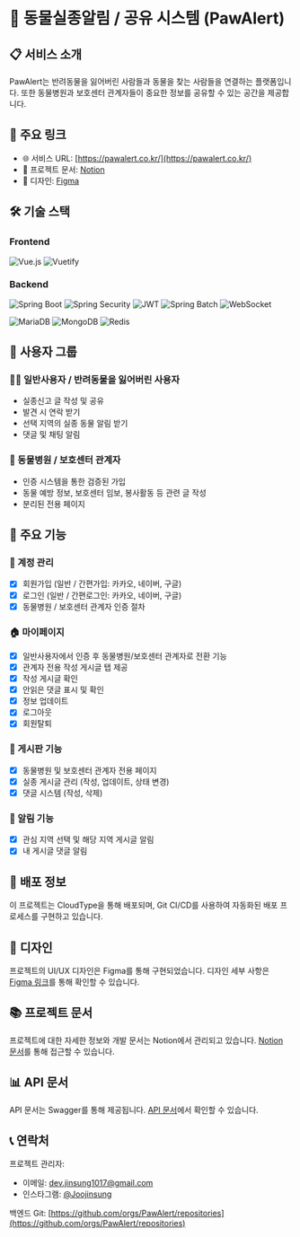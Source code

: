 # 🐾 동물실종알림 / 공유 시스템 (PawAlert)

## 📋 서비스 소개

PawAlert는 반려동물을 잃어버린 사람들과 동물을 찾는 사람들을 연결하는 플랫폼입니다. 또한 동물병원과 보호센터 관계자들이 중요한 정보를 공유할 수 있는 공간을 제공합니다.

## 🔗 주요 링크

- 🌐 서비스 URL: [https://pawalert.co.kr/](https://pawalert.co.kr/)
- 📘 프로젝트 문서: [Notion](https://jinsung7605.notion.site/PawAlert-3309da778aeb4342ad733b6ba4089be9?pvs=4)
- 🎨 디자인: [Figma](https://www.figma.com/design/2Lqkxfy3c59ksHUiQCK6nj/PawAlert?node-id=0-1&t=uxyIHrYkqWhgKvSg-1)

## 🛠 기술 스택

### Frontend
![Vue.js](https://img.shields.io/badge/Vue.js-4FC08D?style=for-the-badge&logo=vue.js&logoColor=white) ![Vuetify](https://img.shields.io/badge/Vuetify-1867C0?style=for-the-badge&logo=vuetify&logoColor=white)

### Backend
![Spring Boot](https://img.shields.io/badge/Spring_Boot-6DB33F?style=for-the-badge&logo=spring-boot&logoColor=white) ![Spring Security](https://img.shields.io/badge/Spring_Security-6DB33F?style=for-the-badge&logo=spring-security&logoColor=white) ![JWT](https://img.shields.io/badge/JWT-000000?style=for-the-badge&logo=json-web-tokens&logoColor=white) ![Spring Batch](https://img.shields.io/badge/Spring_Batch-6DB33F?style=for-the-badge&logo=spring&logoColor=white) ![WebSocket](https://img.shields.io/badge/WebSocket-010101?style=for-the-badge&logo=socket.io&logoColor=white)

![MariaDB](https://img.shields.io/badge/MariaDB-003545?style=for-the-badge&logo=mariadb&logoColor=white) ![MongoDB](https://img.shields.io/badge/MongoDB-47A248?style=for-the-badge&logo=mongodb&logoColor=white) ![Redis](https://img.shields.io/badge/Redis-DC382D?style=for-the-badge&logo=redis&logoColor=white)

## 👥 사용자 그룹

### 🙋‍♂️ 일반사용자 / 반려동물을 잃어버린 사용자

- 실종신고 글 작성 및 공유
- 발견 시 연락 받기
- 선택 지역의 실종 동물 알림 받기
- 댓글 및 채팅 알림

### 🏥 동물병원 / 보호센터 관계자

- 인증 시스템을 통한 검증된 가입
- 동물 예방 정보, 보호센터 임보, 봉사활동 등 관련 글 작성
- 분리된 전용 페이지

## 🚀 주요 기능

### 👤 계정 관리
- [x] 회원가입 (일반 / 간편가입: 카카오, 네이버, 구글)
- [x] 로그인 (일반 / 간편로그인: 카카오, 네이버, 구글)
- [x] 동물병원 / 보호센터 관계자 인증 절차

### 🏠 마이페이지
- [x] 일반사용자에서 인증 후 동물병원/보호센터 관계자로 전환 기능
- [x] 관계자 전용 작성 게시글 탭 제공
- [x] 작성 게시글 확인
- [x] 안읽은 댓글 표시 및 확인
- [x] 정보 업데이트
- [x] 로그아웃
- [x] 회원탈퇴

### 📢 게시판 기능
- [x] 동물병원 및 보호센터 관계자 전용 페이지
- [x] 실종 게시글 관리 (작성, 업데이트, 상태 변경)
- [x] 댓글 시스템 (작성, 삭제)

### 🔔 알림 기능
- [x] 관심 지역 선택 및 해당 지역 게시글 알림
- [x] 내 게시글 댓글 알림

## 🚀 배포 정보

이 프로젝트는 CloudType을 통해 배포되며, Git CI/CD를 사용하여 자동화된 배포 프로세스를 구현하고 있습니다.
## 🎨 디자인

프로젝트의 UI/UX 디자인은 Figma를 통해 구현되었습니다. 디자인 세부 사항은 [Figma 링크](https://www.figma.com/design/2Lqkxfy3c59ksHUiQCK6nj/PawAlert?node-id=0-1&t=uxyIHrYkqWhgKvSg-1)를 통해 확인할 수 있습니다.

## 📚 프로젝트 문서

프로젝트에 대한 자세한 정보와 개발 문서는 Notion에서 관리되고 있습니다. [Notion 문서](https://jinsung7605.notion.site/PawAlert-3309da778aeb4342ad733b6ba4089be9?pvs=4)를 통해 접근할 수 있습니다.

## 📊 API 문서

API 문서는 Swagger를 통해 제공됩니다. [API 문서](https://api.pawalert.co.kr/swagger-ui/index.html)에서 확인할 수 있습니다.

## 📞 연락처

프로젝트 관리자:
- 이메일: [dev.jinsung1017@gmail.com](mailto:dev.jinsung1017@gmail.com)
- 인스타그램: [@Joojinsung](https://www.instagram.com/j_m101707/)

백엔드 Git: [https://github.com/orgs/PawAlert/repositories](https://github.com/orgs/PawAlert/repositories)